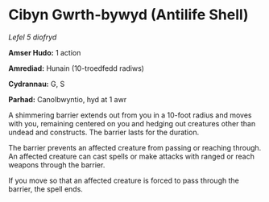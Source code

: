 # Cibyn Gwrth-bywyd (Antilife Shell)

*Lefel 5 diofryd*

**Amser Hudo:** 1 action

**Amrediad:** Hunain (10-troedfedd radiws)

**Cydrannau:** G, S

**Parhad:** Canolbwyntio, hyd at 1 awr

A shimmering barrier extends out from you in a 10-foot radius and moves with you, remaining centered on you and hedging out creatures other than undead and constructs. The barrier lasts for the duration.

The barrier prevents an affected creature from passing or reaching through. An affected creature can cast spells or make attacks with ranged or reach weapons through the barrier.

If you move so that an affected creature is forced to pass through the barrier, the spell ends.